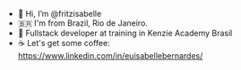 - 👋 Hi, I’m @fritzisabelle
- 🇧🇷  I'm from Brazil, Rio de Janeiro.
- 🌱 Fullstack developer at training in Kenzie Academy Brasil
- ☕ Let's get some coffee: https://www.linkedin.com/in/euisabellebernardes/
